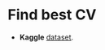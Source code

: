 # **Find best CV**

* **Kaggle** [dataset](https://www.kaggle.com/datasets/gauravduttakiit/resume-dataset).